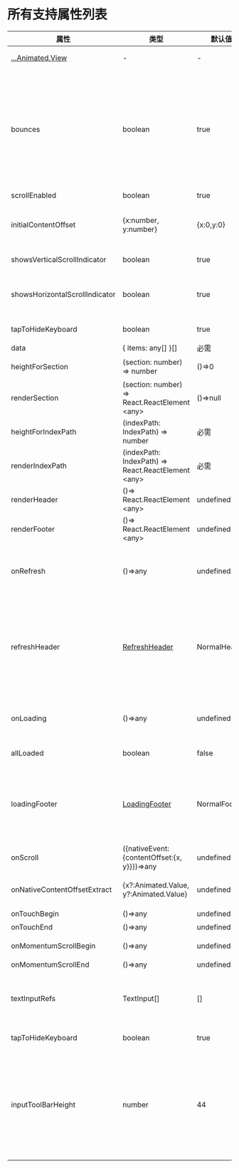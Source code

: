 # 所有支持属性列表

属性  |  类型  |  默认值  |  描述  
---- | ------ | --------- | --------
[...Animated.View](http://facebook.github.io/react-native/docs/view) | - | - | 支持有View的属性
bounces | boolean | true | 滑动超出内容视图后是否可以弹性地继续滑动(iOS & Android，如果为true，水平方向内容视图如果没有超过SpringScrollView则不会有弹性，垂直方向始终具有弹性）
scrollEnabled | boolean | true | 是否可以滚动
initialContentOffset | {x:number, y:number} | {x:0,y:0} | 初始化偏移，仅第一次初始化有效，后期更改无效（已支持x方向）
showsVerticalScrollIndicator | boolean | true | 显示垂直滚动指示器
showsHorizontalScrollIndicator | boolean | true | 显示水平滚动指示器（内容视图超出LargeList视口才有用）
tapToHideKeyboard | boolean | true | 点击LargeList是否收起键盘
data | { items: any[] }[] | 必需 | 列表的数据源
heightForSection | (section: number) => number | ()=>0 | 返回列表每一组组头高度的函数
renderSection | (section: number) => React.ReactElement &lt;any> | ()=>null | 每一组组头的render函数
heightForIndexPath | (indexPath: IndexPath) => number | 必需 | 返回列表每一行高度的函数
renderIndexPath | (indexPath: IndexPath) => React.ReactElement &lt;any> | 必需 | 每一行的render函数
renderHeader | ()=> React.ReactElement &lt;any> | undefined | 列表的头部组件函数
renderFooter | ()=> React.ReactElement &lt;any> | undefined | 列表的尾部组件函数
onRefresh | ()=>any | undefined | 下拉刷新的回调函数,如果设置了此属性，则会在顶部加一个刷新Header
refreshHeader | [RefreshHeader](https://github.com/bolan9999/react-native-spring-scrollview/blob/master/src/RefreshHeader.js) | NormalHeader | 选择下拉刷新的组件，用户如果不希望高度自定义，则可以不设定直接使用NormalHeader,如果需要高度自定义，请参看[自定义下拉刷新](zh-cn/V3/CustomRefresh)
onLoading | ()=>any | undefined | 上拉加载的回调函数,如果设置了此属性，则会在底部加一个加载组件
allLoaded | boolean | false | 数据是否加载完成。
loadingFooter | [LoadingFooter](https://github.com/bolan9999/react-native-spring-scrollview/blob/master/src/LoadingFooter.js) | NormalFooter | 上拉加载组件，用户如果不希望自定义，则可以使用NormalFooter,如果需要高度自定义，请参看[自定义上拉加载](CustomLoading)
onScroll | ({nativeEvent:{contentOffset:{x, y}}})=>any | undefined | 监听列表滑动（JavaScript端）
onNativeContentOffsetExtract | {x?:Animated.Value, y?:Animated.Value} | undefined | 使用原生动画值监听滑动偏移，可以用作插值动画
onTouchBegin | ()=>any | undefined | 手指按下时回调
onTouchEnd | ()=>any | undefined | 手指抬起时回调
onMomentumScrollBegin | ()=>any | undefined | 松手后减速开始的回调
onMomentumScrollEnd | ()=>any | undefined | 减速结束回调
textInputRefs | TextInput[] | [] | 将TextInput的引用传入，让SpringScrollView自动管理键盘遮挡问题。
tapToHideKeyboard | boolean | true | 触摸屏幕时是否隐藏键盘
inputToolBarHeight | number | 44 | 不同的系统，不同的三方输入法，键盘的工具栏高度是不确定的，并且官方没有给出获取工具栏高度的办法，这个属性用以给用户小幅调整键盘弹起时，组件偏移的位置
